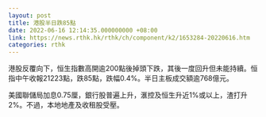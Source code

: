 ```yaml
---
layout: post
title: 港股半日跌85點
date: 2022-06-16 12:14:35.000000000 +08:00
link: https://news.rthk.hk/rthk/ch/component/k2/1653284-20220616.htm
categories: rthk
---
```


港股反覆向下，恒生指數高開逾200點後掉頭下跌，其後一度回升但未能持續。恒指中午收報21223點，跌85點，跌幅0.4%。半日主板成交額逾768億元。

美國聯儲局加息0.75厘，銀行股普遍上升，滙控及恒生升近1%或以上，渣打升2%。不過，本地地產及收租股受壓。
